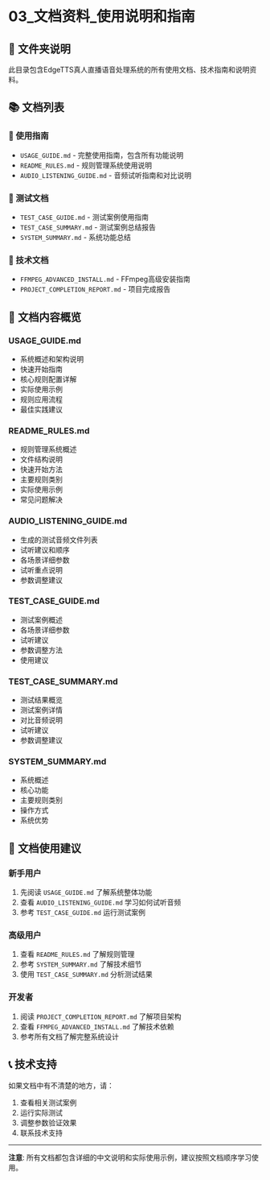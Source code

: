 # 03_文档资料_使用说明和指南

## 📁 文件夹说明

此目录包含EdgeTTS真人直播语音处理系统的所有使用文档、技术指南和说明资料。

## 📚 文档列表

### 📖 使用指南
- `USAGE_GUIDE.md` - 完整使用指南，包含所有功能说明
- `README_RULES.md` - 规则管理系统使用说明
- `AUDIO_LISTENING_GUIDE.md` - 音频试听指南和对比说明

### 🧪 测试文档
- `TEST_CASE_GUIDE.md` - 测试案例使用指南
- `TEST_CASE_SUMMARY.md` - 测试案例总结报告
- `SYSTEM_SUMMARY.md` - 系统功能总结

### 🔧 技术文档
- `FFMPEG_ADVANCED_INSTALL.md` - FFmpeg高级安装指南
- `PROJECT_COMPLETION_REPORT.md` - 项目完成报告

## 📖 文档内容概览

### USAGE_GUIDE.md
- 系统概述和架构说明
- 快速开始指南
- 核心规则配置详解
- 实际使用示例
- 规则应用流程
- 最佳实践建议

### README_RULES.md
- 规则管理系统概述
- 文件结构说明
- 快速开始方法
- 主要规则类别
- 实际使用示例
- 常见问题解决

### AUDIO_LISTENING_GUIDE.md
- 生成的测试音频文件列表
- 试听建议和顺序
- 各场景详细参数
- 试听重点说明
- 参数调整建议

### TEST_CASE_GUIDE.md
- 测试案例概述
- 各场景详细参数
- 试听建议
- 参数调整方法
- 使用建议

### TEST_CASE_SUMMARY.md
- 测试结果概览
- 测试案例详情
- 对比音频说明
- 试听建议
- 参数调整建议

### SYSTEM_SUMMARY.md
- 系统概述
- 核心功能
- 主要规则类别
- 操作方式
- 系统优势

## 🎯 文档使用建议

### 新手用户
1. 先阅读 `USAGE_GUIDE.md` 了解系统整体功能
2. 查看 `AUDIO_LISTENING_GUIDE.md` 学习如何试听音频
3. 参考 `TEST_CASE_GUIDE.md` 运行测试案例

### 高级用户
1. 查看 `README_RULES.md` 了解规则管理
2. 参考 `SYSTEM_SUMMARY.md` 了解技术细节
3. 使用 `TEST_CASE_SUMMARY.md` 分析测试结果

### 开发者
1. 阅读 `PROJECT_COMPLETION_REPORT.md` 了解项目架构
2. 查看 `FFMPEG_ADVANCED_INSTALL.md` 了解技术依赖
3. 参考所有文档了解完整系统设计

## 📞 技术支持

如果文档中有不清楚的地方，请：
1. 查看相关测试案例
2. 运行实际测试
3. 调整参数验证效果
4. 联系技术支持

---

**注意**: 所有文档都包含详细的中文说明和实际使用示例，建议按照文档顺序学习使用。